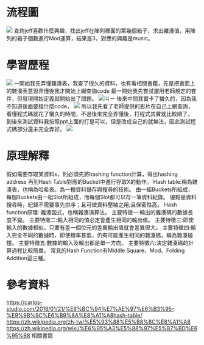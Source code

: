 # 流程圖
![](https://imgur.com/undefined.jpg)
查詢jeff喜歡什麼興趣，找出jeff在陣列裡面的第幾個箱子，求出雜湊值，用陣列的箱子個數進行Mod運算，結果是3，對應的興趣是music。
# 學習歷程
![](https://imgur.com/sxQ4z87.jpg)
一開始我先弄懂雜湊表，我查了很久的資料，也有看相關書籍，先是把書面上的雜湊表意思弄懂後我才開始上網查詢code
最一開始我先嘗試運用老師規定的套件，但發現開始定義就開始出了問題。
![](https://imgur.com/0Eeziaz.jpg)ㄐㄧ
後來中間其實卡了蠻久的，因為我不知道後面要接什麼code，
![](https://imgur.com/QD6HM1B.jpg)
所以我先看了老師提供的影片在自己上網查詢，看懂程式碼就花了蠻久的時間，不過後來完全弄懂後，打程式其實就比較順了。
到後來測試資料我按照ppt上面的打是可以，但是改成自己的就無法，因此測試程式碼部分還未完全弄好。
![](https://imgur.com/gjU1FWr.jpg)
# 原理解釋
假如需要存取某資料x，則必須先將hashing function計算，得出hashing address
再到Hash Table對應的Bucket中進行存取X的動作。
Hash table:稱為雜湊表，也稱為哈希表。為一種資料儲存與搜尋的技術。
由一組Buckets所組成，每個Buckets由一組Slot所組成，而每個Slot都可以存一筆資料紀錄。
優點是資料搜尋時，紀錄不需要事先排序；且可做資料壓縮之用;且保密性高。
Hash function原理:
雜湊函式，也稱雜湊演算法。
主要特徵一:輸出的雜湊碼的數據長度不變。
主要特徵二:輸入相同的值必定會產生相同的輸出值。
主要特徵三:即使輸入的數據相似，只要有差一個位元的差異輸出值就會差異很大。
主要特徵四:輸入完全不同的數據時，即使機率甚低，仍有可能產生相同的雜湊碼，稱為雜湊碰撞。
主要特徵五:數據的輸入及輸出都是單一方向。
主要特徵六:決定雜湊碼的計算過程比較簡單。
常見的Hash Function有Middle Square、Mod、Folding Addition這三種。
# 參考資料
https://carlos-studio.com/2018/01/21/%E6%BC%94%E7%AE%97%E6%B3%95-%E9%9B%9C%E6%B9%8A%E8%A1%A8hash-table/
https://zh.wikipedia.org/zh-tw/%E5%93%88%E5%B8%8C%E8%A1%A8
https://zh.wikipedia.org/wiki/%E6%95%A3%E5%88%97%E5%87%BD%E6%95%B8
相關書籍
